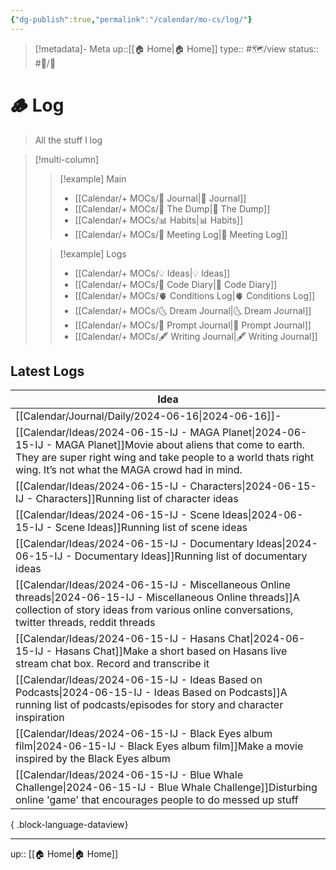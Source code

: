 ```yaml
---
{"dg-publish":true,"permalink":"/calendar/mo-cs/log/"}
---
```


>[!metadata]- Meta
>up::[[🏠 Home\|🏠 Home]]
>type:: #🗺/view 
>status:: #📝/🌲 

# 🪵 Log

> All the stuff I log

> [!multi-column]
> > [!example] Main
> > - [[Calendar/+ MOCs/📓 Journal\|📓 Journal]]
> > - [[Calendar/+ MOCs/🔗 The Dump\|🔗 The Dump]]
> > - [[Calendar/+ MOCs/📊 Habits\|📊 Habits]]
> > - [[Calendar/+ MOCs/👥 Meeting Log\|👥 Meeting Log]]
> 
> > [!example] Logs
> > - [[Calendar/+ MOCs/💡 Ideas\|💡 Ideas]]
> > - [[Calendar/+ MOCs/🧪 Code Diary\|🧪 Code Diary]]
> > - [[Calendar/+ MOCs/🫀 Conditions Log\|🫀 Conditions Log]]
> > - [[Calendar/+ MOCs/🌜 Dream Journal\|🌜 Dream Journal]]
> > - [[Calendar/+ MOCs/🎲 Prompt Journal\|🎲 Prompt Journal]]
> > - [[Calendar/+ MOCs/🖋 Writing Journal\|🖋 Writing Journal]]

## Latest Logs
| Idea                                                                                                                                                                                                                                                               |
| ------------------------------------------------------------------------------------------------------------------------------------------------------------------------------------------------------------------------------------------------------------------ |
| [[Calendar/Journal/Daily/2024-06-16\|2024-06-16]]<span class='summary'>\-</span>                                                                                                                                                                                |
| [[Calendar/Ideas/2024-06-15-IJ - MAGA Planet\|2024-06-15-IJ - MAGA Planet]]<span class='summary'>Movie about aliens that come to earth. They are super right wing and take people to a world thats right wing. It’s not what the MAGA crowd had in mind.</span> |
| [[Calendar/Ideas/2024-06-15-IJ - Characters\|2024-06-15-IJ - Characters]]<span class='summary'>Running list of character ideas</span>                                                                                                                           |
| [[Calendar/Ideas/2024-06-15-IJ - Scene Ideas\|2024-06-15-IJ - Scene Ideas]]<span class='summary'>Running list of scene ideas</span>                                                                                                                             |
| [[Calendar/Ideas/2024-06-15-IJ - Documentary Ideas\|2024-06-15-IJ - Documentary Ideas]]<span class='summary'>Running list of documentary ideas</span>                                                                                                           |
| [[Calendar/Ideas/2024-06-15-IJ - Miscellaneous Online threads\|2024-06-15-IJ - Miscellaneous Online threads]]<span class='summary'>A collection of story ideas from various online conversations, twitter threads, reddit threads</span>                        |
| [[Calendar/Ideas/2024-06-15-IJ - Hasans Chat\|2024-06-15-IJ - Hasans Chat]]<span class='summary'>Make a short based on Hasans live stream chat box. Record and transcribe it </span>                                                                            |
| [[Calendar/Ideas/2024-06-15-IJ - Ideas Based on Podcasts\|2024-06-15-IJ - Ideas Based on Podcasts]]<span class='summary'>A running list of podcasts/episodes for story and character inspiration</span>                                                         |
| [[Calendar/Ideas/2024-06-15-IJ - Black Eyes album film\|2024-06-15-IJ - Black Eyes album film]]<span class='summary'>Make a movie inspired by the Black Eyes album</span>                                                                                       |
| [[Calendar/Ideas/2024-06-15-IJ - Blue Whale Challenge\|2024-06-15-IJ - Blue Whale Challenge]]<span class='summary'>Disturbing online 'game' that encourages people to do messed up stuff</span>                                                                 |

{ .block-language-dataview}

---
up:: [[🏠 Home\|🏠 Home]]

